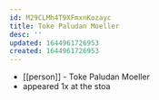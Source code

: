 ```yaml
---
id: M29CLMh4T9XFmxnKozayc
title: Toke Paludan Moeller
desc: ''
updated: 1644961726953
created: 1644961726953
---
```



- [[person]] - Toke Paludan Moeller
- appeared 1x at the stoa
